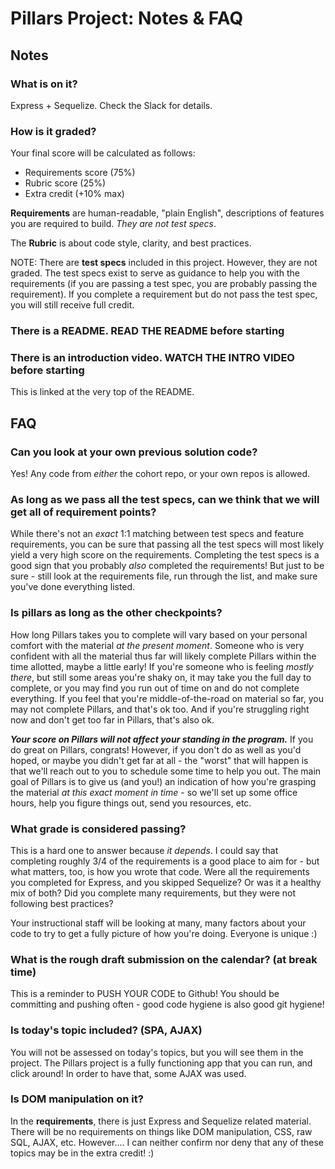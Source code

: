 # Pillars Project: Notes & FAQ

## Notes

### What is on it?

Express + Sequelize. Check the Slack for details.

### How is it graded?

Your final score will be calculated as follows:

- Requirements score (75%)
- Rubric score (25%)
- Extra credit (+10% max)

**Requirements** are human-readable, "plain English", descriptions of features you are required to build. _They are not test specs_.

The **Rubric** is about code style, clarity, and best practices.

NOTE: There are **test specs** included in this project. However, they are not graded. The test specs exist to serve as guidance to help you with the requirements (if you are passing a test spec, you are probably passing the requirement). If you complete a requirement but do not pass the test spec, you will still receive full credit.

### There is a README. **READ THE README** before starting

### There is an introduction video. **WATCH THE INTRO VIDEO** before starting

This is linked at the very top of the README.


## FAQ

### Can you look at your own previous solution code?

Yes! Any code from _either_ the cohort repo, or your own repos is allowed.

### As long as we pass all the test specs, can we think that we will get all of requirement points?

While there's not an _exact_ 1:1 matching between test specs and feature requirements, you can be sure that passing all the test specs will most likely yield a very high score on the requirements. Completing the test specs is a good sign that you probably _also_ completed the requirements! But just to be sure - still look at the requirements file, run through the list, and make sure you've done everything listed.

### Is pillars as long as the other checkpoints?

How long Pillars takes you to complete will vary based on your personal comfort with the material _at the present moment_. Someone who is very confident with all the material thus far will likely complete Pillars within the time allotted, maybe a little early! If you're someone who is feeling _mostly there_, but still some areas you're shaky on, it may take you the full day to complete, or you may find you run out of time on and do not complete everything. If you feel that you're middle-of-the-road on material so far, you may not complete Pillars, and that's ok too. And if you're struggling right now and don't get too far in Pillars, that's also ok.

***Your score on Pillars will not affect your standing in the program.*** If you do great on Pillars, congrats! However, if you don't do as well as you'd hoped, or maybe you didn't get far at all - the "worst" that will happen is that we'll reach out to you to schedule some time to help you out. The main goal of Pillars is to give us (and you!) an indication of how you're grasping the material _at this exact moment in time_ - so we'll set up some office hours, help you figure things out, send you resources, etc.

### What grade is considered passing?

This is a hard one to answer because _it depends_. I could say that completing roughly 3/4 of the requirements is a good place to aim for - but what matters, too, is how you wrote that code. Were all the requirements you completed for Express, and you skipped Sequelize? Or was it a healthy mix of both? Did you complete many requirements, but they were not following best practices?

Your instructional staff will be looking at many, many factors about your code to try to get a fully picture of how you're doing. Everyone is unique :)

### What is the rough draft submission on the calendar? (at break time)

This is a reminder to PUSH YOUR CODE to Github! You should be committing and pushing often - good code hygiene is also good git hygiene!

### Is today's topic included? (SPA, AJAX)

You will not be assessed on today's topics, but you will see them in the project. The Pillars project is a fully functioning app that you can run, and click around! In order to have that, some AJAX was used.

### Is DOM manipulation on it?

In the **requirements**, there is just Express and Sequelize related material. There will be no requirements on things like DOM manipulation, CSS, raw SQL, AJAX, etc. However.... I can neither confirm nor deny that any of these topics may be in the extra credit! :)
